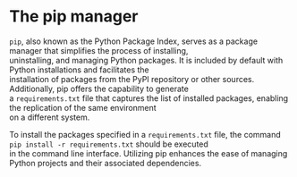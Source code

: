 # The pip manager

`pip`, also known as the Python Package Index, serves as a package manager that simplifies the process of installing,  
uninstalling, and managing Python packages. It is included by default with Python installations and facilitates the  
installation of packages from the PyPI repository or other sources. Additionally, pip offers the capability to generate  
a `requirements.txt` file that captures the list of installed packages, enabling the replication of the same environment  
on a different system. 

To install the packages specified in a `requirements.txt` file, the command `pip install -r requirements.txt` should be executed  
in the command line interface. Utilizing pip enhances the ease of managing Python projects and their associated dependencies.
